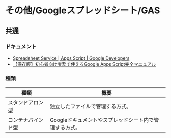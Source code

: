 # その他/Googleスプレッドシート/GAS

## 共通

### ドキュメント

- [Spreadsheet Service  |  Apps Script  |  Google Developers](https://developers.google.com/apps-script/reference/spreadsheet)
- [【保存版】初心者向け実務で使えるGoogle Apps Script完全マニュアル](https://tonari-it.com/google-apps-script-manual/)

### 種類

| 種類               | 概要                                                   |
| ------------------ | ------------------------------------------------------ |
| スタンドアロン型   | 独立したファイルで管理する方式。                       |
| コンテナバインド型 | Googleドキュメントやスプレッドシート内で管理する方式。 |
